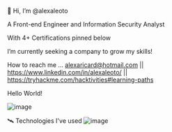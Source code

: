👋 Hi, I’m @alexaleoto

A Front-end Engineer and Information Security Analyst

With 4+ Certifications pinned below

I’m currently seeking a company to grow my skills!

How to reach me ... alexaricard@hotmail.com || https://www.linkedin.com/in/alexaleoto/ || https://tryhackme.com/hacktivities#learning-paths

Hello World!
 
![image](https://user-images.githubusercontent.com/75910458/226207794-b2ef6b6c-833e-4986-895c-28b996dcb00e.png)
<!---
alexaleoto/alexaleoto is a ✨ special ✨ repository because its `README.md` (this file) appears on your GitHub profile.
You can click the Preview link to take a look at your changes.
--->
🛰️ Technologies I've used
![image](https://user-images.githubusercontent.com/75910458/226207955-061f3a54-4a8e-4d78-8624-8c14f5443161.png)
